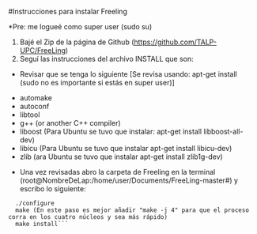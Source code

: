 #Instrucciones para instalar Freeling

*Pre: me logueé como super user (sudo su)

1. Bajé el Zip de la página de Github (https://github.com/TALP-UPC/FreeLing)
2. Seguí las instrucciones del archivo INSTALL que son:
  * Revisar que se tenga lo siguiente [Se revisa usando: apt-get install (sudo no es importante si estás en super user)]
  - automake 
  - autoconf
  - libtool
  - g++  (or another C++ compiler)
  - liboost (Para Ubuntu se tuvo que instalar: apt-get install libboost-all-dev)
  - libicu (Para Ubuntu se tuvo que instalar apt-get install libicu-dev)
  - zlib  (ara Ubuntu se tuvo que instalar apt-get install zlib1g-dev)   
  * Una vez revisadas abro la carpeta de Freeling en la terminal (root@NombreDeLap:/home/user/Documents/FreeLing-master#) y escribo lo siguiente:
```autoreconf --install
  ./configure
  make (En este paso es mejor añadir "make -j 4" para que el proceso corra en los cuatro núcleos y sea más rápido)
  make install```

